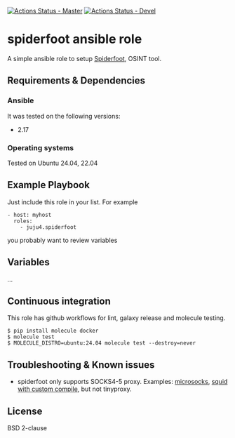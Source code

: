 [![Actions Status - Master](https://github.com/juju4/ansible-spiderfoot/workflows/AnsibleCI/badge.svg)](https://github.com/juju4/ansible-spiderfoot/actions?query=branch%3Amaster)
[![Actions Status - Devel](https://github.com/juju4/ansible-spiderfoot/workflows/AnsibleCI/badge.svg?branch=devel)](https://github.com/juju4/ansible-spiderfoot/actions?query=branch%3Adevel)

# spiderfoot ansible role

A simple ansible role to setup [Spiderfoot](https://github.com/smicallef/spiderfoot), OSINT tool.

## Requirements & Dependencies

### Ansible
It was tested on the following versions:
 * 2.17

### Operating systems

Tested on Ubuntu 24.04, 22.04

## Example Playbook

Just include this role in your list.
For example

```
- host: myhost
  roles:
    - juju4.spiderfoot
```

you probably want to review variables

## Variables

...

## Continuous integration

This role has github workflows for lint, galaxy release and molecule testing.

```
$ pip install molecule docker
$ molecule test
$ MOLECULE_DISTRO=ubuntu:24.04 molecule test --destroy=never
```


## Troubleshooting & Known issues

* spiderfoot only supports SOCKS4-5 proxy. Examples: [microsocks](https://github.com/rofl0r/microsocks), [squid with custom compile](https://wiki.squid-cache.org/Features/Socks), but not tinyproxy.

## License

BSD 2-clause
